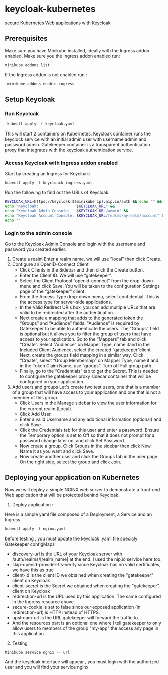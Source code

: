# keycloak-kubernetes
secure Kubernetes Web applications with Keycloak

## Prerequisites

Make sure you have Minikube installed, ideally with the Ingress addon enabled.
Make sure you the Ingress addon enabled run:
  ```sh
  minikube addons list
  ```
If the Ingress addon is not enabled run :
 ```sh
  minikube addons enable ingress
  ```
## Setup Keycloak

### Run Keycloak
 ```sh
  kubectl apply –f keycloak.yaml
   ```
This will start 2 containers on Kubernetes.
Keycloak container runs the keyclock service with an initial admin user with username admin and password admin.
Gatekeeper container is a transparent authentication proxy that integrates with the keycloak authentication service. 

### Access Keycloak with Ingress addon enabled
Start by creating an Ingress for Keycloak:
   ```sh
   kubectl apply –f keycloack-ingress.yaml 
   ```
Run the following to find out the URLs of Keycloak:
   ```sh
   KEYCLOAK_URL=https://keycloak.$(minikube ip).nip.io/auth && echo "" &&
   echo "Keycloak:                 $KEYCLOAK_URL" &&
   echo "Keycloak Admin Console:   $KEYCLOAK_URL/admin" &&
   echo "Keycloak Account Console: $KEYCLOAK_URL/realms/myrealm/account" &&
   echo ""

   ```
### Login to the admin console

Go to the Keycloak Admin Console and login with the username and password you created earlier.

1. Create a realm
   Enter a realm name, we will use "local" then click Create. 
2. Configure an OpenID-Connect Client 
   	* Click Clients in the Sidebar and then click the Create button.
    * Enter the Client ID. We will use “gatekeeper”.
    * Select the Client Protocol “openid-connect” from the drop-down menu and click Save. You will be taken to the configuration Settings page of the “gatekeeper” client.
    * From the Access Type drop-down menu, select confidential. This is the access type for server-side applications.   
    * In the Valid Redirect URIs box, you can add multiple URLs that are valid to be redirected after the authentication.
    * Next create a mapping that adds to the generated token the “Groups” and “Audience” fields. "Audience" is required by Gatekeeper to be able to authenticate the users. The         “Groups” field is optional but it allows you to filter the group of users that have access to your application.
      Go to the “Mappers” tab and click “Create”. Select “Audience” on Mapper Type, name itand in the Included Client Audience, select the created “gatekeeper”client.
       Next, create the groups field mapping in a similar way. Click “Create”, select “Group Membership” on Mapper Type, name it and in the Token Claim Name, use “groups”. Turn off Full group path.
    * Finally, go to the “Credentials” tab to get the Secret. This is needed to configure the gatekeeper proxy sidecar container that will be configured on your application.
3. Add users and groups 
   Let's create two test users, one that is a member of a group that will have access to your application and one that is not a member of this group.
  	* Click Users in the Manage sidebar to view the user information for the current realm (Local).
  	* Click Add User.
  	* Enter a valid Username and any additional information (optional) and click Save.
  	* 	Click the Credentials tab for this user and enter a password. Ensure the Temporary option is set to Off so that it does not prompt for a password change later on, and click Set Password. 
  	* 	Now create a group. Click Groups in the sidebar then click New. Name it as you want  and click Save.
  	* 	Now create another user and click the Groups tab in the user page. On the right side, select the group and click Join.

## Deploying your application on Kubernetes
 Now we will deploy a simple NGINX web server to demonstrate a front-end Web application that will be protected behind Keycloak.
 1.	Deploy application : 
   
   Here is a simple yaml file composed of a Deployment, a Service and an Ingress. 
   ```sh
   kubectl apply –f nginx.yaml
   ```
   
  before testing , you must update the keycloak .yaml file specialy Gatekeeper configMaps 
   * discovery-url is the URL of your Keycloak server with /auth/realms/[realm_name] at the end. I used the nip.io service here too.
   * skip-openid-provider-tls-verify since Keycloak has no valid certificates, we have this as true
   * client-id is the client ID we obtained when creating the "gatekeeper" client on Keycloak
   * client-secret is the Secret we obtained when creating the "gatekeeper" client on Keycloak
   * redirection-url is the URL used by this application. The same configured in the Ingress resource above.
   * secure-cookie is set to false since our exposed application (in redirection-url) is HTTP instead of HTTPS.
   * upstream-url is the URL gatekeeper will forward the traffic to.
   * And the resources part is an optional one where I tell gatekeeper to only allow users to members of the group "my-app" the access any page in this application. 
2.	Testing 
   ```sh
   Minikube service ngnix -- url 
   ```
And the keycloak interface will appear , you must login with the authorized  user and you will find your service nginx 


